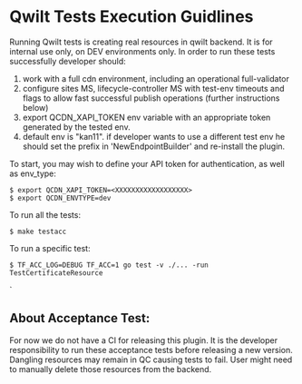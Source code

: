 # Qwilt Tests Execution Guidlines

Running Qwilt tests is creating real resources in qwilt backend.
It is for internal use only, on DEV environments only.
In order to run these tests successfully developer should:
1. work with a full cdn environment, including an operational full-validator
2. configure sites MS, lifecycle-controller MS with test-env timeouts and flags to allow fast successful publish operations (further instructions below)
3. export QCDN_XAPI_TOKEN env variable with an appropriate token generated by the tested env.
4. default env is "kan11". if developer wants to use a different test env he should set the prefix in 'NewEndpointBuilder' and re-install the plugin.


To start, you may wish to define your API token for authentication, as well as env_type:
```
$ export QCDN_XAPI_TOKEN=<XXXXXXXXXXXXXXXXXX>
$ export QCDN_ENVTYPE=dev
```

To run all the tests:
```
$ make testacc
```

To run a specific test:
```
$ TF_ACC_LOG=DEBUG TF_ACC=1 go test -v ./... -run TestCertificateResource
```


`
## About Acceptance Test:
For now we do not have a CI for releasing this plugin.
It is the developer responsibility to run these acceptance tests before releasing a new version.
Dangling resources may remain in QC causing tests to fail.
User might need to manually delete those resources from the backend.